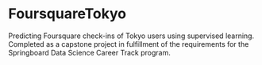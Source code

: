 # FoursquareTokyo

Predicting Foursquare check-ins of Tokyo users using supervised learning. Completed as a capstone project in fulfillment of the requirements for the Springboard Data Science Career Track program.
